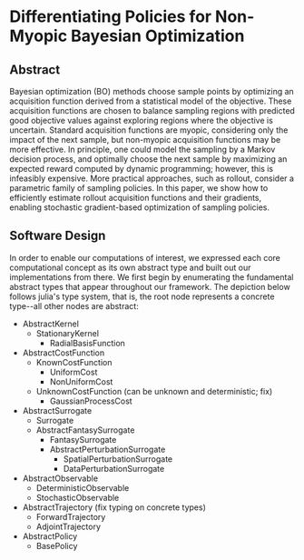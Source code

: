 # Differentiating Policies for Non-Myopic Bayesian Optimization
## Abstract
Bayesian optimization (BO) methods choose sample points by optimizing an acquisition function derived from 
a statistical model of the objective.  These acquisition functions are chosen to balance sampling regions with
predicted good objective values against exploring regions where the objective is uncertain.
Standard acquisition functions are myopic, considering only the impact of the next sample,
but non-myopic acquisition functions may be more effective.
In principle, one could model the sampling by a Markov decision process, and optimally choose the next sample
by maximizing an expected reward computed by dynamic programming; however, this is infeasibly expensive.
More practical approaches, such as rollout, consider a parametric family of sampling policies.
In this paper, we show how to efficiently estimate rollout acquisition functions and their gradients,
enabling stochastic gradient-based optimization of sampling policies.

## Software Design
In order to enable our computations of interest, we expressed each core computational concept as its own
abstract type and built out our implementations from there. We first begin by enumerating the fundamental
abstract types that appear throughout our framework. The depiction below follows julia's type system, that is, the root node represents a concrete type--all other nodes are abstract:
* AbstractKernel
    * StationaryKernel
        * RadialBasisFunction
* AbstractCostFunction
    * KnownCostFunction
        * UniformCost
        * NonUniformCost
    * UnknownCostFunction (can be unknown and deterministic; fix)
        * GaussianProcessCost
* AbstractSurrogate
    * Surrogate
    * AbstractFantasySurrogate
        * FantasySurrogate
        * AbstractPerturbationSurrogate
            * SpatialPerturbationSurrogate
            * DataPerturbationSurrogate
* AbstractObservable
    * DeterministicObservable
    * StochasticObservable
* AbstractTrajectory (fix typing on concrete types)
    * ForwardTrajectory
    * AdjointTrajectory
* AbstractPolicy
    * BasePolicy
